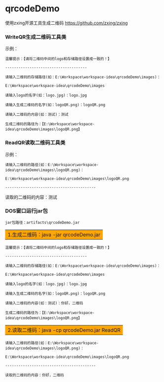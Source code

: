 # qrcodeDemo
使用zxing开源工具生成二维码  https://github.com/zxing/zxing

### WriteQR生成二维码工具类

示例：

`温馨提示：【请将二维码中间的logo和存储路径设置成一致的！】`

`-------------------------------------`

`请输入二维码的存储路径(如：E:\Workspace\workspace-idea\qrcodeDemo\images)：`

`E:\Workspace\workspace-idea\qrcodeDemo\images`

`请输入logo的名字(如：logo.jpg)：logo.jpg`

`请输入生成二维码的名字(如：logoQR.png)：logoQR.png`

`请输入二维码的内容(如：测试)：测试`

`生成二维码的路径为：【E:\Workspace\workspace-idea\qrcodeDemo\images\logoQR.png】`

### ReadQR读取二维码工具类

示例：

`请输入二维码的路径(如：E:\Workspace\workspace-idea\qrcodeDemo\images\logoQR.png)：`

`E:\Workspace\workspace-idea\qrcodeDemo\images\logoQR.png`

`-----------------------------------------`

读取的二维码的内容：测试

### DOS窗口运行jar包

`jar包路径：artifacts\qrcodeDemo.jar`

 <table><tr><td bgcolor=orange>1.生成二维码：java -jar qrcodeDemo.jar</td></tr></table>

`温馨提示：【请将二维码中间的logo和存储路径设置成一致的！】`

`-------------------------------------`

`请输入二维码的存储路径(如：E:\Workspace\workspace-idea\qrcodeDemo\images)：`

`E:\Workspace\workspace-idea\qrcodeDemo\images`

`请输入logo的名字(如：logo.jpg)：logo.jpg`

`请输入生成二维码的名字(如：logoQR.png)：logoQR.png`

`请输入二维码的内容(如：测试)：你好，二维码`

`生成二维码的路径为：【E:\Workspace\workspace-idea\qrcodeDemo\images\logoQR.png】`

 <table><tr><td bgcolor=orange> 2.读取二维码：java -cp qrcodeDemo.jar ReadQR</td></tr></table>

`请输入二维码的路径(如：E:\Workspace\workspace-idea\qrcodeDemo\images\logoQR.png)：`

`E:\Workspace\workspace-idea\qrcodeDemo\images\logoQR.png`

`-----------------------------------------`

`读取的二维码的内容：你好，二维码`

